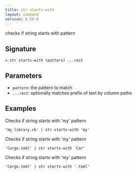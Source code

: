 ```yaml
---
title: str starts-with
layout: command
version: 0.59.0
---
```


checks if string starts with pattern

## Signature

```> str starts-with (pattern) ...rest```

## Parameters

 -  `pattern`: the pattern to match
 -  `...rest`: optionally matches prefix of text by column paths

## Examples

Checks if string starts with 'my' pattern
```shell
'my_library.rb' | str starts-with 'my'
```

Checks if string starts with 'my' pattern
```shell
'Cargo.toml' | str starts-with 'Car'
```

Checks if string starts with 'my' pattern
```shell
'Cargo.toml' | str starts-with '.toml'
```

